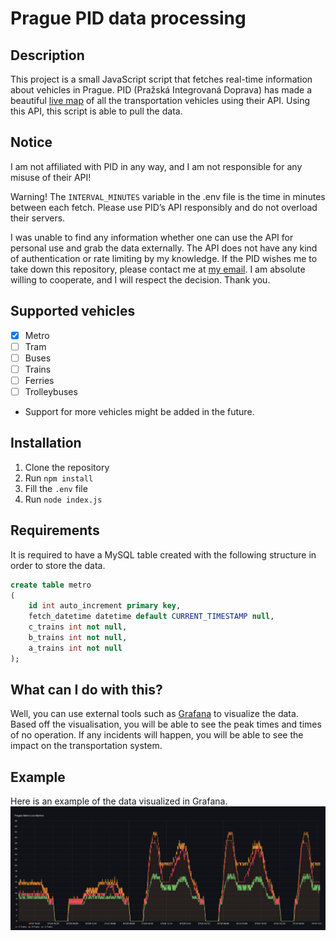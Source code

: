 # Prague PID data processing

## Description
This project is a small JavaScript script that fetches real-time information about vehicles in Prague.
PID (Pražská Integrovaná Doprava) has made a beautiful [live map](https://mapa.pid.cz) of all the transportation vehicles using their API.
Using this API, this script is able to pull the data.

## Notice
I am not affiliated with PID in any way, and I am not responsible for any misuse of their API!

Warning! The `INTERVAL_MINUTES` variable in the .env file is the time in minutes between each fetch.
Please use PID’s API responsibly and do not overload their servers.

I was unable to find any information whether one can use the API for personal use and grab the data externally.
The API does not have any kind of authentication or rate limiting by my knowledge. If the PID wishes me to take down this repository, please contact me at [my email](mailto:tomset111@gmail.com).
I am absolute willing to cooperate, and I will respect the decision. Thank you.

## Supported vehicles
- [X] Metro
- [ ] Tram
- [ ] Buses
- [ ] Trains
- [ ] Ferries
- [ ] Trolleybuses

* Support for more vehicles might be added in the future.

## Installation
1. Clone the repository
2. Run `npm install`
3. Fill the `.env` file
4. Run `node index.js`

## Requirements
It is required to have a MySQL table created with the following structure in order to store the data.
```sql
create table metro
(
    id int auto_increment primary key,
    fetch_datetime datetime default CURRENT_TIMESTAMP null,
    c_trains int not null,
    b_trains int not null,
    a_trains int not null
);
```

## What can I do with this?
Well, you can use external tools such as [Grafana](https://grafana.com/) to visualize the data.
Based off the visualisation, you will be able to see the peak times and times of no operation.
If any incidents will happen, you will be able to see the impact on the transportation system.

## Example
Here is an example of the data visualized in Grafana.
![Grafana example](Example.png)
